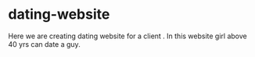 # dating-website
Here we are creating dating website for a client . In this website  girl above 40 yrs can date a guy.

